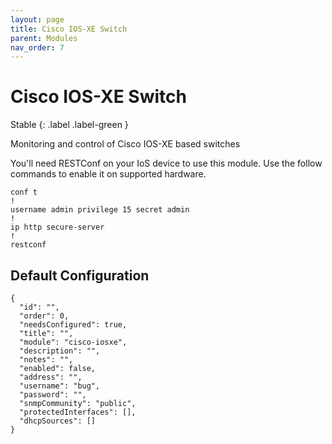 ```yaml
---
layout: page
title: Cisco IOS-XE Switch
parent: Modules
nav_order: 7
---
```


# Cisco IOS-XE Switch

Stable
{: .label .label-green }

Monitoring and control of Cisco IOS-XE based switches

You'll need RESTConf on your IoS device to use this module. Use the follow commands to enable it on supported hardware.

```
conf t
!
username admin privilege 15 secret admin
!
ip http secure-server
!
restconf
```

## Default Configuration

```
{
  "id": "",
  "order": 0,
  "needsConfigured": true,
  "title": "",
  "module": "cisco-iosxe",
  "description": "",
  "notes": "",
  "enabled": false,
  "address": "",
  "username": "bug",
  "password": "",
  "snmpCommunity": "public",
  "protectedInterfaces": [],
  "dhcpSources": []
}
```
